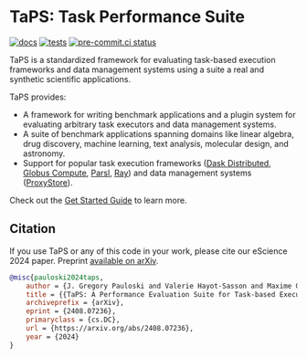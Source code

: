 # TaPS: Task Performance Suite

[![docs](https://github.com/proxystore/taps/actions/workflows/docs.yml/badge.svg)](https://github.com/proxystore/taps/actions)
[![tests](https://github.com/proxystore/taps/actions/workflows/tests.yml/badge.svg)](https://github.com/proxystore/taps/actions)
[![pre-commit.ci status](https://results.pre-commit.ci/badge/github/proxystore/taps/main.svg)](https://results.pre-commit.ci/latest/github/proxystore/taps/main)

TaPS is a standardized framework for evaluating task-based execution frameworks and data management systems using a suite a real and synthetic scientific applications.

TaPS provides:

* A framework for writing benchmark applications and a plugin system for evaluating arbitrary task executors and data management systems.
* A suite of benchmark applications spanning domains like linear algebra, drug discovery, machine learning, text analysis, molecular design, and astronomy.
* Support for popular task execution frameworks ([Dask Distributed](https://distributed.dask.org/), [Globus Compute](https://www.globus.org/compute), [Parsl](https://parsl-project.org/), [Ray](https://www.ray.io/)) and data management systems ([ProxyStore](https://docs.proxystore.dev)).

Check out the [Get Started Guide](https://taps.proxystore.dev/latest/get-started/) to learn more.

## Citation

If you use TaPS or any of this code in your work, please cite our eScience 2024 paper. Preprint [available on arXiv](https://arxiv.org/abs/2408.07236).
```bibtex
@misc{pauloski2024taps,
    author = {J. Gregory Pauloski and Valerie Hayot-Sasson and Maxime Gonthier and Nathaniel Hudson and Haochen Pan and Sicheng Zhou and Ian Foster and Kyle Chard},
    title = {{TaPS: A Performance Evaluation Suite for Task-based Execution Frameworks}},
    archiveprefix = {arXiv},
    eprint = {2408.07236},
    primaryclass = {cs.DC},
    url = {https://arxiv.org/abs/2408.07236},
    year = {2024}
}
```

